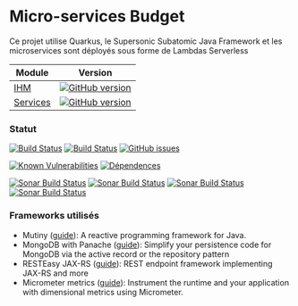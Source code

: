 # Micro-services Budget

Ce projet utilise Quarkus, le Supersonic Subatomic Java Framework et les microservices sont déployés sous forme de Lambdas Serverless

| Module                                                            | Version                                                                                                                                           |
|-------------------------------------------------------------------|---------------------------------------------------------------------------------------------------------------------------------------------------|
| [IHM](https://github.com/vzwingma/gestion-budget)                 | [![GitHub version](https://badge.fury.io/gh/vzwingma%2Fgestion-budget-ihm.svg)](https://badge.fury.io/gh/vzwingma%2Fgestion-budget)                   |
| [Services](https://github.com/vzwingma/gestion-budget-serverless) | [![GitHub version](https://badge.fury.io/gh/vzwingma%2Fgestion-budget-serverless.svg)](https://badge.fury.io/gh/vzwingma%2Fgestion-budget-serverless) |

### Statut

[![Build Status](https://github.com/vzwingma/gestion-budget-serverless/actions/workflows/build-on-master.yml/badge.svg)](https://github.com/vzwingma/gestion-budget-serverless/actions/workflows/build-on-master.yml)
[![Build Status](https://github.com/vzwingma/gestion-budget-serverless/actions/workflows/build-on-tags.yml/badge.svg)](https://github.com/vzwingma/gestion-budget-serverless/actions/workflows/build-on-tags.yml)
[![GitHub issues](https://img.shields.io/github/issues-raw/vzwingma/gestion-budget-serverless.svg?style=flat-square)](https://github.com/vzwingma/gestion-budget-serverless/issues)

[![Known Vulnerabilities](https://snyk.io/test/github/vzwingma/gestion-budget-serverless/badge.svg?targetFile=pom.xml)](https://snyk.io/test/github/vzwingma/gestion-budget-serverless)
[![Dépendences](https://img.shields.io/librariesio/github/vzwingma/gestion-budget-serverless.png)](https://libraries.io/github/vzwingma/gestion-budget-serverless)

<a href="https://sonarcloud.io/dashboard?id=gestion-budget-serverless"><img alt="Sonar Build Status" src="https://sonarcloud.io/api/project_badges/measure?project=gestion-budget-serverless&metric=coverage" /></a>
<a href="https://sonarcloud.io/dashboard?id=gestion-budget-serverless"><img alt="Sonar Build Status" src="https://sonarcloud.io/api/project_badges/measure?project=gestion-budget-serverless&metric=sqale_rating" /></a>
<a href="https://sonarcloud.io/dashboard?id=gestion-budget-serverless"><img alt="Sonar Build Status" src="https://sonarcloud.io/api/project_badges/measure?project=gestion-budget-serverless&metric=reliability_rating" /></a>
<a href="https://sonarcloud.io/dashboard?id=gestion-budget-serverless"><img alt="Sonar Build Status" src="https://sonarcloud.io/api/project_badges/measure?project=gestion-budget-serverless&metric=security_rating" /></a>

### Frameworks utilisés

- Mutiny ([guide](https://quarkus.io/guides/mutiny)): A reactive programming framework for Java.
- MongoDB with Panache ([guide](https://quarkus.io/guides/mongodb-panache)): Simplify your persistence code for MongoDB via the active record or the repository pattern
- RESTEasy JAX-RS ([guide](https://quarkus.io/guides/rest-json)): REST endpoint framework implementing JAX-RS and more
- Micrometer metrics ([guide](https://quarkus.io/guides/micrometer)): Instrument the runtime and your application with dimensional metrics using Micrometer.

